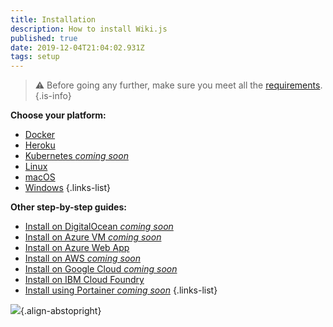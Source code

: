 ```yaml
---
title: Installation
description: How to install Wiki.js
published: true
date: 2019-12-04T21:04:02.931Z
tags: setup
---
```


> :warning: Before going any further, make sure you meet all the [requirements](/install/requirements).
{.is-info}

**Choose your platform:**
- [Docker](/install/docker)
- [Heroku](/install/heroku)
- [Kubernetes *coming soon*](/install/kubernetes)
- [Linux](/install/linux)
- [macOS](/install/macos)
- [Windows](/install/windows)
{.links-list}

**Other step-by-step guides:**
- [Install on DigitalOcean *coming soon*](/install/digitalocean)
- [Install on Azure VM *coming soon*](/install/aws)
- [Install on Azure Web App](/install/azurewebapp)
- [Install on AWS *coming soon*](/install/aws)
- [Install on Google Cloud *coming soon*](/install/gcp)
- [Install on IBM Cloud Foundry](https://github.com/Requarks/wiki-ibm-cloud-foundry)
- [Install using Portainer *coming soon*](/install/portainer)
{.links-list}

![](https://a.icons8.com/ajlQdsfa/FZhYWV/svg.svg){.align-abstopright}
